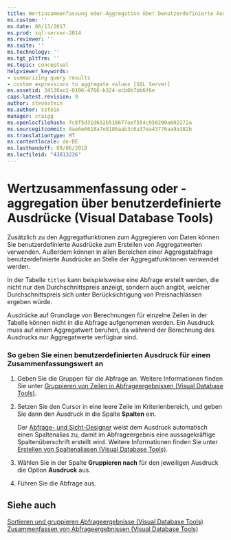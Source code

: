 ```yaml
---
title: Wertzusammenfassung oder-Aggregation über benutzerdefinierte Ausdrücke (Visual Database Tools) | Microsoft-Dokumentation
ms.custom: ''
ms.date: 06/13/2017
ms.prod: sql-server-2014
ms.reviewer: ''
ms.suite: ''
ms.technology: ''
ms.tgt_pltfrm: ''
ms.topic: conceptual
helpviewer_keywords:
- summarizing query results
- custom expressions to aggregate values [SQL Server]
ms.assetid: 34130ac1-0106-4766-b324-acb0b7bb6f6e
caps.latest.revision: 9
author: stevestein
ms.author: sstein
manager: craigg
ms.openlocfilehash: 7c8f5d31d632b518677aef554c950200a602272a
ms.sourcegitcommit: 8ae6e6618a7e9186aab3c6a37ea43776aa9a382b
ms.translationtype: MT
ms.contentlocale: de-DE
ms.lasthandoff: 09/06/2018
ms.locfileid: "43813236"
---
```

# <a name="summarize-or-aggregate-values-using-custom-expressions-visual-database-tools"></a>Wertzusammenfassung oder -aggregation über benutzerdefinierte Ausdrücke (Visual Database Tools)
  Zusätzlich zu den Aggregatfunktionen zum Aggregieren von Daten können Sie benutzerdefinierte Ausdrücke zum Erstellen von Aggregatwerten verwenden. Außerdem können in allen Bereichen einer Aggregatabfrage benutzerdefinierte Ausdrücke an Stelle der Aggregatfunktionen verwendet werden.  
  
 In der Tabelle `titles` kann beispielsweise eine Abfrage erstellt werden, die nicht nur den Durchschnittspreis anzeigt, sondern auch angibt, welcher Durchschnittspreis sich unter Berücksichtigung von Preisnachlässen ergeben würde.  
  
 Ausdrücke auf Grundlage von Berechnungen für einzelne Zeilen in der Tabelle können nicht in die Abfrage aufgenommen werden. Ein Ausdruck muss auf einem Aggregatwert beruhen, da während der Berechnung des Ausdrucks nur Aggregatwerte verfügbar sind.  
  
### <a name="to-specify-a-custom-expression-for-a-summary-value"></a>So geben Sie einen benutzerdefinierten Ausdruck für einen Zusammenfassungswert an  
  
1.  Geben Sie die Gruppen für die Abfrage an. Weitere Informationen finden Sie unter [Gruppieren von Zeilen in Abfrageergebnissen &#40;Visual Database Tools&#41;](visual-database-tools.md).  
  
2.  Setzen Sie den Cursor in eine leere Zeile im Kriterienbereich, und geben Sie dann den Ausdruck in die Spalte **Spalten** ein.  
  
     Der [Abfrage- und Sicht-Designer](query-and-view-designer-tools-visual-database-tools.md) weist dem Ausdruck automatisch einen Spaltenalias zu, damit im Abfrageergebnis eine aussagekräftige Spaltenüberschrift erstellt wird. Weitere Informationen finden Sie unter [Erstellen von Spaltenaliasen &#40;Visual Database Tools&#41;](create-column-aliases-visual-database-tools.md).  
  
3.  Wählen Sie in der Spalte **Gruppieren nach** für den jeweiligen Ausdruck die Option **Ausdruck** aus.  
  
4.  Führen Sie die Abfrage aus.  
  
## <a name="see-also"></a>Siehe auch  
 [Sortieren und gruppieren Abfrageergebnisse &#40;Visual Database Tools&#41;](sort-and-group-query-results-visual-database-tools.md)   
 [Zusammenfassen von Abfrageergebnissen &#40;Visual Database Tools&#41;](summarize-query-results-visual-database-tools.md)  
  
  
